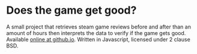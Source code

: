 # Does the game get good?

A small project that retrieves steam game reviews before and after than an amount of hours then interprets the data to verify if the game gets good. 
Available [online at github.io](https://vindeed.github.io/Does-The-Game-Get-Good/). Written in Javascript, licensed under 2 clause BSD.